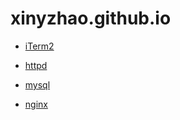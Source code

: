 # xinyzhao.github.io

* [iTerm2](pages/iTerm2.md)

* [httpd](pages/httpd.md)

* [mysql](pages/mysql.md)

* [nginx](pages/nginx.md)

